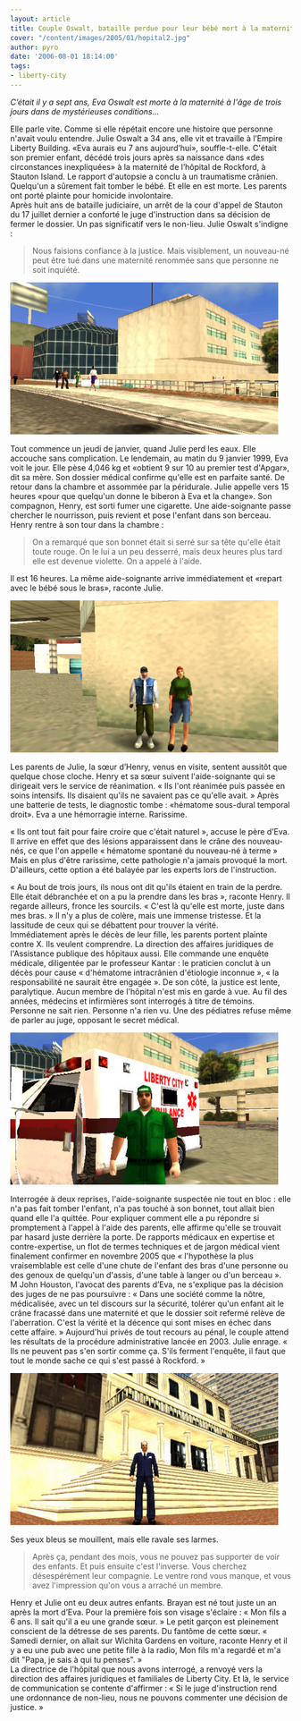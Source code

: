 ```yaml
---
layout: article
title: Couple Oswalt, bataille perdue pour leur bébé mort à la maternité
cover: "/content/images/2005/01/hopital2.jpg"
author: pyro
date: '2006-08-01 18:14:00'
tags:
- liberty-city
---
```


_C’était il y a sept ans, Eva Oswalt est morte à la maternité à l'âge de trois jours dans de mystérieuses conditions..._

Elle parle vite. Comme si elle répétait encore une histoire que personne n'avait voulu entendre. Julie Oswalt a 34 ans, elle vit et travaille à l’Empire Liberty Building. «Eva aurais eu 7 ans aujourd’hui», souffle-t-elle. C'était son premier enfant, décédé trois jours après sa naissance dans «des circonstances inexpliquées» à la maternité de l’hôpital de Rockford, à Stauton Island. Le rapport d'autopsie a conclu à un traumatisme crânien. Quelqu'un a sûrement fait tomber le bébé. Et elle en est morte. Les parents ont porté plainte pour homicide involontaire.  
Après huit ans de bataille judiciaire, un arrêt de la cour d'appel de Stauton du 17 juillet dernier a conforté le juge d'instruction dans sa décision de fermer le dossier. Un pas significatif vers le non-lieu. Julie Oswalt s'indigne :

> Nous faisions confiance à la justice. Mais visiblement, un nouveau-né peut être tué dans une maternité renommée sans que personne ne soit inquiété.

![L'hôpital de Rockford.](  /content/images/2005/01/hopilal.jpg)

Tout commence un jeudi de janvier, quand Julie perd les eaux. Elle accouche sans complication. Le lendemain, au matin du 9 janvier 1999, Eva voit le jour. Elle pèse 4,046 kg et «obtient 9 sur 10 au premier test d'Apgar», dit sa mère. Son dossier médical confirme qu'elle est en parfaite santé. De retour dans la chambre et assommée par la péridurale. Julie appelle vers 15 heures «pour que quelqu'un donne le biberon à Eva et la change». Son compagnon, Henry, est sorti fumer une cigarette. Une aide-soignante passe chercher le nourrisson, puis revient et pose l'enfant dans son berceau. Henry rentre à son tour dans la chambre :

> On a remarqué que son bonnet était si serré sur sa tête qu'elle était toute rouge. On le lui a un peu desserré, mais deux heures plus tard elle est devenue violette. On a appelé à l'aide.

Il est 16 heures. La même aide-soignante arrive immédiatement et «repart avec le bébé sous le bras», raconte Julie.

![Julie et Henry Oswalt.](  /content/images/2005/01/couple_oswalt.jpg)

Les parents de Julie, la sœur d’Henry, venus en visite, sentent aussitôt que quelque chose cloche. Henry et sa sœur suivent l'aide-soignante qui se dirigeait vers le service de réanimation. « Ils l'ont réanimée puis passée en soins intensifs. Ils disaient qu'ils ne savaient pas ce qu'elle avait. » Après une batterie de tests, le diagnostic tombe : «hématome sous-dural temporal droit». Eva a une hémorragie interne. Rarissime.

« Ils ont tout fait pour faire croire que c'était naturel », accuse le père d’Eva. Il arrive en effet que des lésions apparaissent dans le crâne des nouveau-nés, ce que l'on appelle « hématome spontané du nouveau-né à terme » Mais en plus d'être rarissime, cette pathologie n'a jamais provoqué la mort. D'ailleurs, cette option a été balayée par les experts lors de l'instruction.

« Au bout de trois jours, ils nous ont dit qu'ils étaient en train de la perdre. Elle était débranchée et on a pu la prendre dans les bras », raconte Henry. Il regarde ailleurs, fronce les sourcils. « C'est là qu'elle est morte, juste dans mes bras. » Il n'y a plus de colère, mais une immense tristesse. Et la lassitude de ceux qui se débattent pour trouver la vérité.  
Immédiatement après le décès de leur fille, les parents portent plainte contre X. Ils veulent comprendre. La direction des affaires juridiques de l'Assistance publique des hôpitaux aussi. Elle commande une enquête médicale, diligentée par le professeur Kantar : le praticien conclut à un décès pour cause « d'hématome intracrânien d'étiologie inconnue », « la responsabilité ne saurait être engagée ». De son côté, la justice est lente, paralytique. Aucun membre de l'hôpital n'est mis en garde à vue. Au fil des années, médecins et infirmières sont interrogés à titre de témoins. Personne ne sait rien. Personne n'a rien vu. Une des pédiatres refuse même de parler au juge, opposant le secret médical.

![Le professeur Kantar.](  /content/images/2005/01/docteur.jpg)

Interrogée à deux reprises, l'aide-soignante suspectée nie tout en bloc : elle n'a pas fait tomber l'enfant, n'a pas touché à son bonnet, tout allait bien quand elle l'a quittée. Pour expliquer comment elle a pu répondre si promptement à l'appel à l'aide des parents, elle affirme qu'elle se trouvait par hasard juste derrière la porte. De rapports médicaux en expertise et contre-expertise, un flot de termes techniques et de jargon médical vient finalement confirmer en novembre 2005 que « l'hypothèse la plus vraisemblable est celle d'une chute de l'enfant des bras d'une personne ou des genoux de quelqu'un d'assis, d'une table à langer ou d'un berceau ».  
M John Houston, l'avocat des parents d’Eva, ne s'explique pas la décision des juges de ne pas poursuivre : « Dans une société comme la nôtre, médicalisée, avec un tel discours sur la sécurité, tolérer qu'un enfant ait le crâne fracassé dans une maternité et que le dossier soit refermé relève de l'aberration. C'est la vérité et la décence qui sont mises en échec dans cette affaire. » Aujourd'hui privés de tout recours au pénal, le couple attend les résultats de la procédure administrative lancée en 2003. Julie enrage. « Ils ne peuvent pas s'en sortir comme ça. S'ils ferment l'enquête, il faut que tout le monde sache ce qui s'est passé à Rockford. »

![John houston, devant le tribunal de Liberty.](  /content/images/2005/01/avocat_oswalt.jpg)

Ses yeux bleus se mouillent, mais elle ravale ses larmes.

> Après ça, pendant des mois, vous ne pouvez pas supporter de voir des enfants. Et puis ensuite c'est l'inverse. Vous cherchez désespérément leur compagnie. Le ventre rond vous manque, et vous avez l'impression qu'on vous a arraché un membre.

Henry et Julie ont eu deux autres enfants. Brayan est né tout juste un an après la mort d’Eva. Pour la première fois son visage s'éclaire : « Mon fils a 6 ans. Il sait qu'il a eu une grande sœur. » Le petit garçon est pleinement conscient de la détresse de ses parents. Du fantôme de cette sœur. « Samedi dernier, on allait sur Wichita Gardens en voiture, raconte Henry et il y a eu une pub avec une petite fille à la radio, Mon fils m'a regardé et m'a dit "Papa, je sais à qui tu penses". »  
La directrice de l'hôpital que nous avons interrogé, a renvoyé vers la direction des affaires juridiques et familiales de Liberty City. Et là, le service de communication se contente d'affirmer : « Si le juge d'instruction rend une ordonnance de non-lieu, nous ne pouvons commenter une décision de justice. »

<!--kg-card-end: markdown-->
